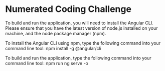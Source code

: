 # Numerated Coding Challenge

To build and run the application, you will need to install the Angular CLI. Please ensure that you have the latest version of node.js installed on your machine, and the node package manager (npm).

To install the Angular CLI using npm, type the following command into your command line tool: npm install -g @angular/cli

To build and run the application, type the following command into your command line tool: npm run ng serve -o
